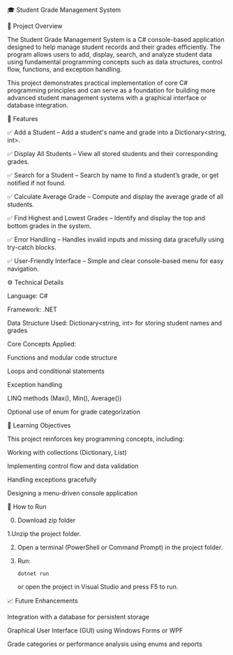 🎓 Student Grade Management System

📘 Project Overview

The Student Grade Management System is a C# console-based application designed to help manage student records and their grades efficiently. The program allows users to add, display, search, and analyze student data using fundamental programming concepts such as data structures, control flow, functions, and exception handling.

This project demonstrates practical implementation of core C# programming principles and can serve as a foundation for building more advanced student management systems with a graphical interface or database integration.

🧩 Features

✅ Add a Student – Add a student's name and grade into a Dictionary<string, int>.

✅ Display All Students – View all stored students and their corresponding grades.

✅ Search for a Student – Search by name to find a student’s grade, or get notified if not found.

✅ Calculate Average Grade – Compute and display the average grade of all students.

✅ Find Highest and Lowest Grades – Identify and display the top and bottom grades in the system.

✅ Error Handling – Handles invalid inputs and missing data gracefully using try-catch blocks.

✅ User-Friendly Interface – Simple and clear console-based menu for easy navigation.

⚙️ Technical Details


Language: C#

Framework: .NET

Data Structure Used: Dictionary<string, int> for storing student names and grades

Core Concepts Applied:

  Functions and modular code structure
  
  Loops and conditional statements
  
  Exception handling
  
  LINQ methods (Max(), Min(), Average())
  
  Optional use of enum for grade categorization


🧠 Learning Objectives


This project reinforces key programming concepts, including:

Working with collections (Dictionary, List)

Implementing control flow and data validation

Handling exceptions gracefully

Designing a menu-driven console application

🚀 How to Run

0. Download zip folder
   
1.Unzip the project folder.

2. Open a terminal (PowerShell or Command Prompt) in the project folder.
   
3. Run:
   ```
   dotnet run
   ```
   or open the project in Visual Studio and press F5 to run.

   
📈 Future Enhancements


Integration with a database for persistent storage

Graphical User Interface (GUI) using Windows Forms or WPF

Grade categories or performance analysis using enums and reports
